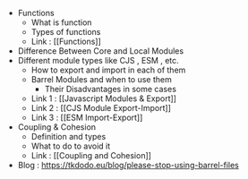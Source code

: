 - Functions 
	- What is function 
	- Types of functions
	- Link : [[Functions]]
- Difference Between Core and Local Modules
- Different module types like CJS , ESM , etc.
	- How to export and import in each of them
	- Barrel Modules and when to use them
		- Their Disadvantages in some cases
	- Link 1 : [[Javascript Modules & Export]]
	- Link 2 : [[CJS Module Export-Import]]
	- Link 3 : [[ESM Import-Export]]
- Coupling & Cohesion
	- Definition and types
	- What to do to avoid it
	- Link : [[Coupling and Cohesion]]
- Blog : https://tkdodo.eu/blog/please-stop-using-barrel-files
